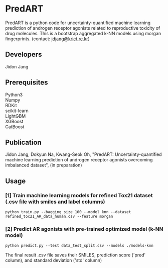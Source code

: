 # PredART
PredART is a python code for uncertainty-quantified machine learning prediction of androgen receptor agonists related to reproductive toxicity of drug molecules. This is a bootstrap aggregated k-NN models using morgan fingerprints. (contact: jdjang@krict.re.kr)

## Developers
Jidon Jang

## Prerequisites
Python3<br> Numpy<br> RDKit<br> scikit-learn<br> LightGBM<br> XGBoost<br> CatBoost<br>

## Publication
Jidon Jang, Dokyun Na, Kwang-Seok Oh, "PredART: Uncertainty-quantified machine learning prediction of androgen receptor agonists overcoming imbalanced dataset", (in preparation)

## Usage
### [1] Train machine learning models for refined Tox21 dataset (.csv file with smiles and label columns)
`python train.py --bagging_size 100 --model knn --dataset refined_tox21_AR_data_human.csv --feature morgan`<br>

### [2] Predict AR agonists with pre-trained optimized model (k-NN model)
`python predict.py --test data_test_split.csv --models ./models-knn`<br>

The final result .csv file saves their SMILES, prediction score ('pred' column), and standard deviation ('std' column)
